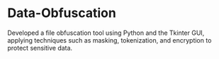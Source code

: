 # Data-Obfuscation
Developed a file obfuscation tool using Python and the Tkinter GUI, applying techniques such as masking, tokenization, and encryption to protect sensitive data.
